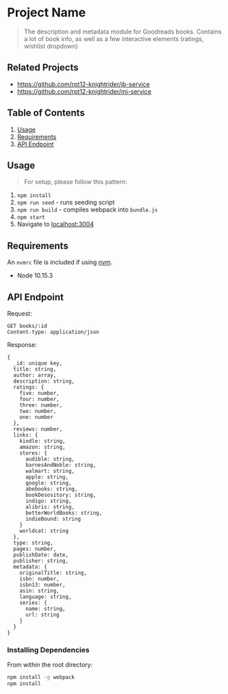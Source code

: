 # Project Name

> The description and metadata module for Goodreads books. Contains a lot of book info, as well as a few interactive elements (ratings, wishlist dropdown)

## Related Projects

  - https://github.com/rpt12-knightrider/jb-service
  - https://github.com/rpt12-knightrider/mj-service

## Table of Contents

1. [Usage](#Usage)
2. [Requirements](#requirements)
3. [API Endpoint](#api%20endpoint)

## Usage

> For setup, please follow this pattern:

1. `npm install`
2. `npm run seed` - runs seeding script
3. `npm run build` - compiles webpack into `bundle.js`
4. `npm start`
5. Navigate to [localhost:3004](http://localhost:3004)

## Requirements

An `nvmrc` file is included if using [nvm](https://github.com/creationix/nvm).

- Node 10.15.3

## API Endpoint

Request:
```
GET books/:id
Content-type: application/json
```

Response:
```
{
  _id: unique key,
  title: string,
  author: array,
  description: string,
  ratings: {
    five: number,
    four: number,
    three: number,
    two: number,
    one: number
  },
  reviews: number,
  links: {
    kindle: string,
    amazon: string,
    stores: {
      audible: string,
      barnesAndNoble: string,
      walmart: string,
      apple: string,
      google: string,
      abebooks: string,
      bookDesository: string,
      indigo: string,
      alibris: string,
      betterWorldBooks: string,
      indieBound: string
    }
    worldcat: string
  },
  type: string,
  pages: number,
  publishDate: date,
  publisher: string,
  metadata: {
    originalTitle: string,
    isbn: number,
    isbn13: number,
    asin: string,
    language: string,
    series: {
      name: string,
      url: string
    }
  }
}
```

### Installing Dependencies

From within the root directory:

```sh
npm install -g webpack
npm install
```

